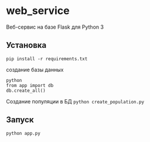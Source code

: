 # web_service

Веб-сервис на базе Flask для Python 3

## Установка

`pip install -r requirements.txt`

создание базы данных
```
python
from app import db
db.create_all()
```
Создание популяции в БД
`python create_population.py`


## Запуск 

`python app.py`
